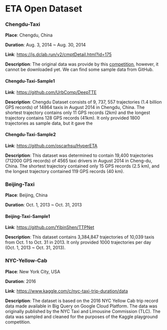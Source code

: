 # ETA Open Dataset

### Chengdu-Taxi

**Place**: Chengdu, China

**Duration**: Aug. 3, 2014 ~ Aug. 30, 2014

**Link**: https://js.dclab.run/v2/cmptDetail.html?id=175

**Description**: The original data was provide by this [competition](https://js.dclab.run/v2/cmptDetail.html?id=175), however, it cannot be downloaded yet. We can find some sample data from GitHub.

#### Chengdu-Taxi-Sample1

**Link**: https://github.com/UrbComp/DeepTTE

**Description**: Chengdu Dataset consists of 9, 737, 557 trajectories (1.4 billion GPS records) of 14864 taxis in August 2014 in Chengdu, China. The shortest trajectory contains only 11 GPS records (2km) and the longest trajectory contains 128 GPS records (41km). It only provided 1800 trajectories as sample data, but it gave the 

#### Chengdu-Taxi-Sample2

**Link**: https://github.com/oscarhsu/HyperETA

**Description**: This dataset was determined to contain 19,400 trajectories (712000 GPS records) of 4565 taxi drivers in August 2014 in Cheng-du, China. The shortest trajectory contained only 15 GPS records (2.5 km), and the longest trajectory contained 119 GPS records (40 km).



### Beijing-Taxi

**Place**: Beijing, China

**Duration**: Oct. 1, 2013 ~ Oct. 31, 2013

#### Beijing-Taxi-Sample1

**Link**: https://github.com/YibinShen/TTPNet

**Description**: This dataset contains 3,384,847 trajectories of 10,039 taxis from Oct. 1 to Oct. 31 in 2013. It only provided 1000 trajectories per day (Oct. 1, 2013 ~ Oct. 31, 2013).



### NYC-Yellow-Cab

**Place**: New York City, USA

**Duration**: 2016

**Link**: https://www.kaggle.com/c/nyc-taxi-trip-duration/data

**Description**: The dataset is based on the 2016 NYC Yellow Cab trip record data made available in Big Query on Google Cloud Platform. The data was originally published by the NYC Taxi and Limousine Commission (TLC). The data was sampled and cleaned for the purposes of the Kaggle playground competition. 